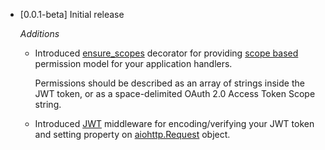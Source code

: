 - [0.0.1-beta] Initial release

    *Additions*

    * Introduced [ensure_scopes](https://github.com/hzlmn/aiohttp-jwt/blob/master/aiohttp_jwt/decorators.py#L22-L48) decorator for providing [scope based](https://tools.ietf.org/html/rfc6749#section-3.3) permission model for your application handlers.
    
      Permissions should be described as an array of strings inside the JWT token, or as a space-delimited OAuth 2.0 Access Token Scope string.

    * Introduced [JWT](https://jwt.io/) middleware for encoding/verifying your JWT token and setting property on [aiohttp.Request](https://docs.aiohttp.org/en/stable/web_reference.html#request-and-base-request) object.
